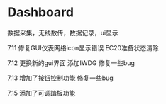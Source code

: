 

# Dashboard
数据采集，无线数传，数据记录，ui显示

7.11 
修复GUI仪表网络icon显示错误
EC20准备状态清除

7.12
更换新的gui界面
添加IWDG
修复一些bug

7.13
增加了按钮控制功能
修复一些bug

7.15
添加了可调踏板功能